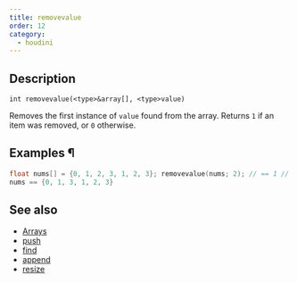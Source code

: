 ```yaml
---
title: removevalue
order: 12
category:
  - houdini
---
```


## Description

`int removevalue(<type>&array[], <type>value)`

Removes the first instance of `value` found from the array. Returns `1` if an
item was removed, or `0` otherwise.

## Examples ¶

```c
float nums[] = {0, 1, 2, 3, 1, 2, 3}; removevalue(nums; 2); // == 1 //
nums == {0, 1, 3, 1, 2, 3}
```

## See also

- [Arrays](../arrays.html)
- [push](push.html)
- [find](find.html)
- [append](append.html)
- [resize](resize.html)
